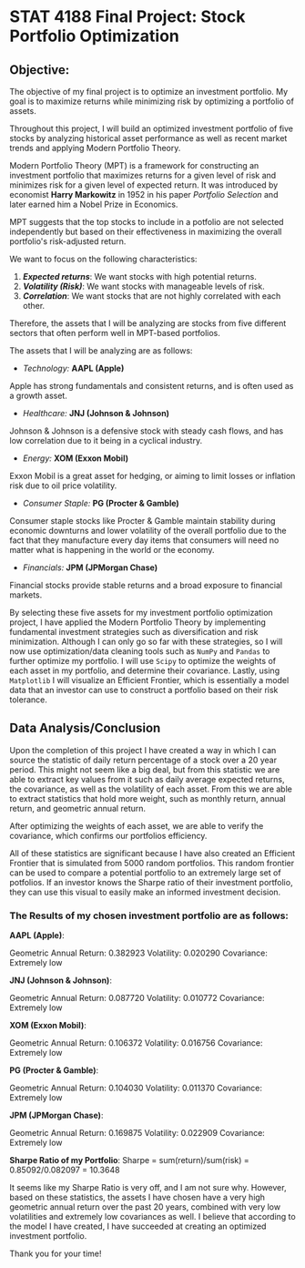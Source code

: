 # STAT 4188 Final Project: Stock Portfolio Optimization

## Objective:

The objective of my final project is to optimize an investment portfolio. My goal is to maximize returns while minimizing risk by optimizing a portfolio of assets.

Throughout this project, I will build an optimized investment portfolio of five stocks by analyzing historical asset performance as well as recent market trends and applying Modern Portfolio Theory.

Modern Portfolio Theory (MPT) is a framework for constructing an investment portfolio that maximizes returns for a given level of risk and minimizes risk for a given level of expected return. It was introduced by economist **Harry Markowitz** in 1952 in his paper *Portfolio Selection* and later earned him a Nobel Prize in Economics.

MPT suggests that the top stocks to include in a potfolio are not selected independently but based on their effectiveness in maximizing the overall portfolio's risk-adjusted return.

We want to focus on the following characteristics:
1. ***Expected returns***: We want stocks with high potential returns.
2. ***Volatility (Risk)***: We want stocks with manageable levels of risk.
3. ***Correlation***: We want stocks that are not highly correlated with each other.

Therefore, the assets that I will be analyzing are stocks from five different sectors that often perform well in MPT-based portfolios.

The assets that I will be analyzing are as follows:

- *Technology:* **AAPL (Apple)** 

Apple has strong fundamentals and consistent returns, and is often used as a growth asset.

- *Healthcare:* **JNJ (Johnson & Johnson)**

Johnson & Johnson is a defensive stock with steady cash flows, and has low correlation due to it being in a cyclical industry.

- *Energy:* **XOM (Exxon Mobil)**

Exxon Mobil is a great asset for hedging, or aiming to  limit losses or inflation risk due to oil price volatility.

- *Consumer Staple:* **PG (Procter & Gamble)**

Consumer staple stocks like Procter & Gamble maintain stability during economic downturns and lower volatility of the overall portfolio due to the fact that they manufacture every day items that consumers will need no matter what is happening in the world or the economy.

- *Financials:* **JPM (JPMorgan Chase)**

Financial stocks provide stable returns and a broad exposure to financial markets.

By selecting these five assets for my investment portfolio optimization project, I have applied the Modern Portfolio Theory by implementing fundamental investment strategies such as diversification and risk minimization. Although I can only go so far with these strategies, so I will now use optimization/data cleaning tools such as `NumPy` and `Pandas` to further optimize my portfolio. I will use `Scipy` to optimize the weights of each asset in my portfolio, and determine their covariance. Lastly, using `Matplotlib` I will visualize an Efficient Frontier, which is essentially a model data that an investor can use to construct a portfolio based on their risk tolerance.


## Data Analysis/Conclusion

Upon the completion of this project I have created a way in which I can source the statistic of daily return percentage of a stock over a 20 year period. This might not seem like a big deal, but from this statistic we are able to extract key values from it such as daily average expected returns, the covariance, as well as the volatility of each asset. From this we are able to extract statistics that hold more weight, such as monthly return, annual return, and geometric annual return. 

After optimizing the weights of each asset, we are able to verify the covariance, which confirms our portfolios efficiency.

All of these statistics are significant because I have also created an Efficient Frontier that is simulated from 5000 random portfolios. This random frontier can be used to compare a potential portfolio to an extremely large set of potfolios. If an investor knows the Sharpe ratio of their investment portfolio, they can use this visual to easily make an informed investment decision.

### The Results of my chosen investment portfolio are as follows:

**AAPL (Apple)**:

Geometric Annual Return: 0.382923
Volatility: 0.020290
Covariance: Extremely low

**JNJ (Johnson & Johnson)**:

Geometric Annual Return: 0.087720
Volatility: 0.010772
Covariance: Extremely low
 
**XOM (Exxon Mobil)**:

Geometric Annual Return: 0.106372
Volatility: 0.016756
Covariance: Extremely low

**PG (Procter & Gamble)**:

Geometric Annual Return: 0.104030
Volatility: 0.011370
Covariance: Extremely low

**JPM (JPMorgan Chase)**:

Geometric Annual Return: 0.169875
Volatility: 0.022909
Covariance: Extremely low

**Sharpe Ratio of my Portfolio**: Sharpe = sum(return)/sum(risk) = 0.85092/0.082097 = 10.3648

It seems like my Sharpe Ratio is very off, and I am not sure why. However, based on these statistics, the assets I have chosen have a very high geometric annual return over the past 20 years, combined with very low volatilities and extremely low covariances as well. I believe that according to the model I have created, I have succeeded at creating an optimized investment portfolio.

Thank you for your time!